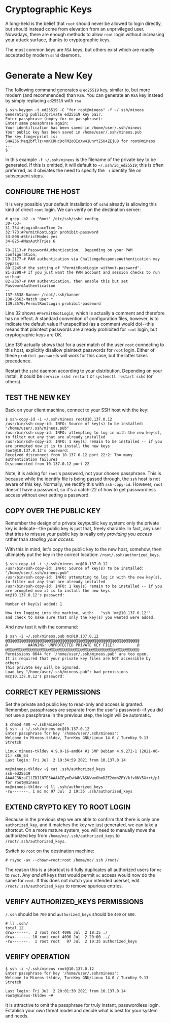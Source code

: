 # Cryptographic Keys

A long-held is the belief that `root` should never be allowed to login directly, but should instead come from elevation from an unprivileged user. Nowadays, there are enough methods to allow `root` login without increasing your attack surface, thanks to cryptographic keys.

The most common keys are `RSA` keys, but others exist which are readily accepted by modern `sshd` daemons.

# Generate a New Key

The following command generates a `ed25519` key, similar to, but more modern (and recommended) than `RSA`.  You can generate an `RSA` key instead by simply replacing `ed25519` with `rsa`.

```
$ ssh-keygen -t ed25519 -C "for root@mineos" -f ~/.ssh/mineos
Generating public/private ed25519 key pair.
Enter passphrase (empty for no passphrase): 
Enter same passphrase again: 
Your identification has been saved in /home/user/.ssh/mineos
Your public key has been saved in /home/user/.ssh/mineos.pub
The key fingerprint is:
SHA256:Maq2bflTz+vmKCRHcDcFM2o0IoXw41UnrYZSU4ZEju8 for root@mineos
...
$
```
In this example `-f ~/.ssh/mineos` is the filename of the private key to be generated. If this is omitted, it will default to `~/.ssh/id_ed25519`; this is often preferred, as it obviates the need to specify the `-i` identity file on subsequent steps.

## CONFIGURE THE HOST

It is very possible your default installation of `sshd` already is allowing this kind of direct `root` login.  We can verify on the destination server:

```
# grep -b2 -n "Root" /etc/ssh/sshd_config 
30-753-
31-754-#LoginGraceTime 2m
32:773:#PermitRootLogin prohibit-password
33-808-#StrictModes yes
34-825-#MaxAuthTries 6
--
78-2113-# PasswordAuthentication.  Depending on your PAM configuration,
79-2177-# PAM authentication via ChallengeResponseAuthentication may bypass
80:2245:# the setting of "PermitRootLogin without-password".
81-2298-# If you just want the PAM account and session checks to run without
82-2367-# PAM authentication, then enable this but set PasswordAuthentication
--
137-3538-Banner /root/.ssh/banner
138-3563-Match user *
139:3576:PermitRootLogin prohibit-password
```

Line 32 shows `#PermitRootLogin`, which is actually a comment and therefore has no effect. A standard convention of configuration files, however, is to indicate the default value if unspecified (as a comment would do)--this means that plaintext passwords are already prohibited for `root` login, but cryptographic keys are OK.

Line 139 actually shows that for a user match of the user `root` connecting to this host, explicitly disallow plaintext passwords for `root` login.  Either of these `prohibit-password`s will work for this case, but the latter takes precedence.

Restart the `sshd` daemon according to your distribution. Depending on your install, it could be `service sshd restart` or `systemctl restart sshd` (or others).

## TEST THE NEW KEY

Back on your client machine, connect to your SSH host with the key:

```
$ ssh-copy-id -i ~/.ssh/mineos root@10.137.0.12
/usr/bin/ssh-copy-id: INFO: Source of key(s) to be installed: "/home/user/.ssh/mineos.pub"
/usr/bin/ssh-copy-id: INFO: attempting to log in with the new key(s), to filter out any that are already installed
/usr/bin/ssh-copy-id: INFO: 1 key(s) remain to be installed -- if you are prompted now it is to install the new keys
root@10.137.0.12's password: 
Received disconnect from 10.137.0.12 port 22:2: Too many authentication failures
Disconnected from 10.137.0.12 port 22
```

Note, it is asking for `root`'s password, not your chosen passphrase. This is because while the identify file is being passed through, the `ssh` host is not aware of this key. Normally, we rectify this with `ssh-copy-id`. However, `root` doesn't have a password, so it's a catch-22 of how to get passwordless access without ever setting a password.

## COPY OVER THE PUBLIC KEY

Remember the design of a private key/public key system: only the private key is delicate--the public key is just that, freely sharable. In fact, any user that tries to misuse your public key is really only _providing you access_ rather than _stealing your access_.

With this in mind, let's copy the public key to the new host, somehow, then ultimately put the key in the correct location: `/root/.ssh/authorized_keys`.

```
$ ssh-copy-id -i ~/.ssh/mineos mc@10.137.0.12
/usr/bin/ssh-copy-id: INFO: Source of key(s) to be installed: "/home/user/.ssh/mineos.pub"
/usr/bin/ssh-copy-id: INFO: attempting to log in with the new key(s), to filter out any that are already installed
/usr/bin/ssh-copy-id: INFO: 1 key(s) remain to be installed -- if you are prompted now it is to install the new keys
mc@10.137.0.12's password: 

Number of key(s) added: 1

Now try logging into the machine, with:   "ssh 'mc@10.137.0.12'"
and check to make sure that only the key(s) you wanted were added.
```
And now test it with the command:

```
$ ssh -i ~/.ssh/mineos.pub mc@10.137.0.12
@@@@@@@@@@@@@@@@@@@@@@@@@@@@@@@@@@@@@@@@@@@@@@@@@@@@@@@@@@@
@         WARNING: UNPROTECTED PRIVATE KEY FILE!          @
@@@@@@@@@@@@@@@@@@@@@@@@@@@@@@@@@@@@@@@@@@@@@@@@@@@@@@@@@@@
Permissions 0644 for '/home/user/.ssh/mineos.pub' are too open.
It is required that your private key files are NOT accessible by others.
This private key will be ignored.
Load key "/home/user/.ssh/mineos.pub": bad permissions
mc@10.137.0.12's password: 
```

## CORRECT KEY PERMISSIONS

Set the private and public key to read-only and access is granted. Remember, passphrases are separate from the user's password--if you did not use a passphrase in the previous step, the login will be automatic.

```
$ chmod 400 ~/.ssh/mineos*
$ ssh -i ~/.ssh/mineos mc@10.137.0.12
Enter passphrase for key '/home/user/.ssh/mineos': 
Welcome to Mineos-tkldev, TurnKey GNU/Linux 14.0 / TurnKey 9.13 Stretch

Linux mineos-tkldev 4.9.0-16-amd64 #1 SMP Debian 4.9.272-1 (2021-06-21) x86_64
Last login: Fri Jul  2 19:34:59 2021 from 10.137.0.14

mc@mineos-tkldev ~$ cat .ssh/authorized_keys 
ssh-ed25519 AAAAC3NzaC1lZDI1NTE5AAAAIEymEwH4hVASNVwxOhmDZF2dmhZPY/kfv8NV5X+rt/p1 for root@mineos
mc@mineos-tkldev ~$ ll .ssh/authorized_keys 
-rw-------. 1 mc mc 97 Jul  2 19:35 .ssh/authorized_keys
```

## EXTEND CRYPTO KEY TO ROOT LOGIN

Because in the previous step we are able to confirm that there is only one `authorized_key`, and it matches the key we just generated, we can take a shortcut. On a more mature system, you will need to manually move the authorized key from `/home/mc/.ssh/authorized_keys` to `/root/.ssh/authorized_keys`.

Switch to `root` on the destination machine:

`# rsync -av --chown=root:root /home/mc/.ssh /root/`

The reason this is a shortcut is it fully duplicates all authorized users for `mc` to `root`. Any *and all* keys that would permit `mc` access would now do the same for `root`. If this does not match your intended userset, edit `/root/.ssh/authorized_keys` to remove spurious entries.

## VERIFY AUTHORIZED_KEYS PERMISSIONS

`/.ssh` should be `700` and `authorized_keys` should be `400` or `600`.

```
# ll .ssh/ 
total 12
drwx------.  2 root root 4096 Jul  2 19:35 ./
drwx------. 10 root root 4096 Jul  2 20:00 ../
-rw-------.  1 root root   97 Jul  2 19:35 authorized_keys
```

## VERIFY OPERATION

```
$ ssh -i ~/.ssh/mineos root@10.137.0.12
Enter passphrase for key '/home/user/.ssh/mineos': 
Welcome to Mineos-tkldev, TurnKey GNU/Linux 14.0 / TurnKey 9.13 Stretch

Last login: Fri Jul  2 20:01:30 2021 from 10.137.0.14
root@mineos-tkldev ~# 
```

It is attractive to omit the passphrase for truly instant, passwordless login. Establish your own threat model and decide what is best for your system and needs.
